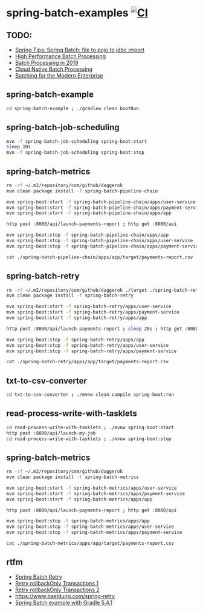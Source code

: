 # spring-batch-examples [![CI](https://github.com/daggerok/spring-batch-examples/actions/workflows/ci.yaml/badge.svg)](https://github.com/daggerok/spring-batch-examples/actions/workflows/ci.yaml)

## TODO:
- [Spring Tips: Spring Batch: file to pojo to jdbc import](https://www.youtube.com/watch?v=x4nBNLoizOc)
- [High Performance Batch Processing](https://www.youtube.com/watch?v=J6IPlfm7N6w)
- [Batch Processing in 2019](https://www.youtube.com/watch?v=bhFBtNiZYYY)
- [Cloud Native Batch Processing](https://www.youtube.com/watch?v=1NZVwv1cmMc)
- [Batching for the Modern Enterprise](https://www.youtube.com/watch?v=dIx81HYdpq4)

## spring-batch-example
```bash
cd spring-batch-example ; ./gradlew clean bootRun
```

## spring-batch-job-scheduling
```bash
mvn -f spring-batch-job-scheduling spring-boot:start
sleep 10s
mvn -f spring-batch-job-scheduling spring-boot:stop
```

## spring-batch-metrics
```bash
rm -rf ~/.m2/repository/com/github/daggerok
mvn clean package install -f spring-batch-pipeline-chain

mvn spring-boot:start -f spring-batch-pipeline-chain/apps/user-service
mvn spring-boot:start -f spring-batch-pipeline-chain/apps/payment-service
mvn spring-boot:start -f spring-batch-pipeline-chain/apps/app

http post :8080/api/launch-payments-report ; http get :8080/api

mvn spring-boot:stop -f spring-batch-pipeline-chain/apps/app
mvn spring-boot:stop -f spring-batch-pipeline-chain/apps/user-service
mvn spring-boot:stop -f spring-batch-pipeline-chain/apps/payment-service

cat ./spring-batch-pipeline-chain/apps/app/target/payments-report.csv
```

## spring-batch-retry
```bash
rm -rf ~/.m2/repository/com/github/daggerok ./target ./spring-batch-retry/apps/app/target/payments-report.csv
mvn clean package install -f spring-batch-retry

mvn spring-boot:start -f spring-batch-retry/apps/user-service
mvn spring-boot:start -f spring-batch-retry/apps/payment-service
mvn spring-boot:start -f spring-batch-retry/apps/app

http post :8080/api/launch-payments-report ; sleep 20s ; http get :8080/api

mvn spring-boot:stop -f spring-batch-retry/apps/app
mvn spring-boot:stop -f spring-batch-retry/apps/user-service
mvn spring-boot:stop -f spring-batch-retry/apps/payment-service

cat ./spring-batch-retry/apps/app/target/payments-report.csv
```

## txt-to-csv-converter
```bash
cd txt-to-csv-converter ; ./mvnw clean compile spring-boot:run
```

## read-process-write-with-tasklets
```bash
cd read-process-write-with-tasklets ; ./mvnw spring-boot:start
http post :8080/api/launch-my-job
cd read-process-write-with-tasklets ; ./mvnw spring-boot:stop
```

## spring-batch-metrics
```bash
rm -rf ~/.m2/repository/com/github/daggerok
mvn clean package install -f spring-batch-metrics

mvn spring-boot:start -f spring-batch-metrics/apps/user-service
mvn spring-boot:start -f spring-batch-metrics/apps/payment-service
mvn spring-boot:start -f spring-batch-metrics/apps/app

http post :8080/api/launch-payments-report ; http get :8080/api

mvn spring-boot:stop -f spring-batch-metrics/apps/app
mvn spring-boot:stop -f spring-batch-metrics/apps/user-service
mvn spring-boot:stop -f spring-batch-metrics/apps/payment-service

cat ./spring-batch-metrics/apps/app/target/payments-report.csv
```

## rtfm
* [Spring Batch Retry](https://sysout.ru/otkazoustojchivost-v-spring-batch-retry-i-skip/)
* [Retry rollbackOnly Transactions 1](https://stackoverflow.com/questions/19349898/unexpectedrollbackexception-transaction-rolled-back-because-it-has-been-marked)
* [Retry rollbackOnly Transactions 2](https://stackoverflow.com/questions/34902380/commit-failed-while-step-execution-data-was-already-updated)
* https://www.baeldung.com/spring-retry
* [Spring Batch example with Gradle 5.4.1](./spring-batch-example/)
